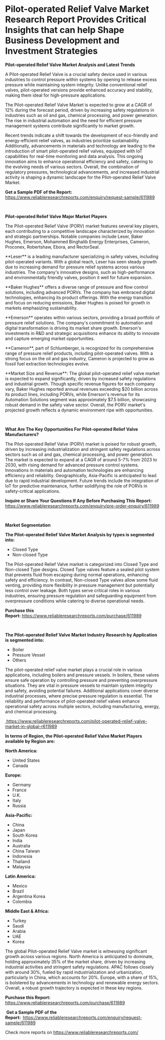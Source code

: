 <p><h1>Pilot-operated Relief Valve Market Research Report Provides Critical Insights that can help Shape Business Development and Investment Strategies</h1></p><p><strong>Pilot-operated Relief Valve Market Analysis and Latest Trends</strong></p>
<p><p>A Pilot-operated Relief Valve is a crucial safety device used in various industries to control pressure within systems by opening to release excess pressure while maintaining system integrity. Unlike conventional relief valves, pilot-operated versions provide enhanced accuracy and stability, making them ideal for high-pressure applications.</p><p>The Pilot-operated Relief Valve Market is expected to grow at a CAGR of 12% during the forecast period, driven by increasing safety regulations in industries such as oil and gas, chemical processing, and power generation. The rise in industrial automation and the need for efficient pressure management systems contribute significantly to market growth. </p><p>Recent trends indicate a shift towards the development of eco-friendly and energy-efficient relief valves, as industries prioritize sustainability. Additionally, advancements in materials and technology are leading to the introduction of smart pilot-operated relief valves, equipped with IoT capabilities for real-time monitoring and data analysis. This ongoing innovation aims to enhance operational efficiency and safety, catering to the evolving needs of various sectors. Overall, the combination of regulatory pressures, technological advancements, and increased industrial activity is shaping a dynamic landscape for the Pilot-operated Relief Valve Market.</p></p>
<p><strong>Get a Sample PDF of the Report:&nbsp;</strong> <a href="https://www.reliableresearchreports.com/enquiry/request-sample/611989?utm_campaign=3059&utm_medium=2&utm_source=Github&utm_content=ia&utm_term=23032025&utm_id=pilot-operated-relief-valve">https://www.reliableresearchreports.com/enquiry/request-sample/611989</a></p>
<p>&nbsp;</p>
<p><strong>Pilot-operated Relief Valve Major Market Players</strong></p>
<p><p>The Pilot-operated Relief Valve (PORV) market features several key players, each contributing to a competitive landscape characterized by innovation and strategic partnerships. Notable companies include Leser, Baker Hughes, Emerson, Mohammed Binghalib Energy Enterprises, Cameron, Proconex, Robertshaw, Ebora, and RectorSeal.</p><p>**Leser** is a leading manufacturer specializing in safety valves, including pilot-operated variants. With a global reach, Leser has seen steady growth due to increasing demand for pressure relief systems across various industries. The company's innovative designs, such as high-performance and environmentally friendly valves, position it well for future expansion.</p><p>**Baker Hughes** offers a diverse range of pressure and flow control solutions, including advanced PORVs. The company has embraced digital technologies, enhancing its product offerings. With the energy transition and focus on reducing emissions, Baker Hughes is poised for growth in markets emphasizing sustainability.</p><p>**Emerson** operates within various sectors, providing a broad portfolio of pressure relief solutions. The company's commitment to automation and digital transformation is driving its market share growth. Emerson's investments in R&D and strategic acquisitions enhance its ability to innovate and capture emerging market opportunities.</p><p>**Cameron**, part of Schlumberger, is recognized for its comprehensive range of pressure relief products, including pilot-operated valves. With a strong focus on the oil and gas industry, Cameron is projected to grow as fossil fuel extraction technologies evolve.</p><p>**Market Size and Revenue**: The global pilot-operated relief valve market is expected to expand significantly, driven by increased safety regulations and industrial growth. Though specific revenue figures for each company vary, Baker Hughes reported annual revenues exceeding $20 billion across its product lines, including PORVs, while Emerson's revenue for its Automation Solutions segment was approximately $7.5 billion, showcasing robust demand in the safety valve sector. Overall, the PORV market's projected growth reflects a dynamic environment ripe with opportunities.</p></p>
<p>&nbsp;</p>
<p><strong>What Are The Key Opportunities For Pilot-operated Relief Valve Manufacturers?</strong></p>
<p><p>The Pilot-operated Relief Valve (PORV) market is poised for robust growth, driven by increasing industrialization and stringent safety regulations across sectors such as oil and gas, chemical processing, and power generation. The market is expected to expand at a CAGR of around 5-7% from 2023 to 2030, with rising demand for advanced pressure control systems. Innovations in materials and automation technologies are enhancing efficiency and reliability. Geographically, Asia-Pacific is anticipated to lead due to rapid industrial development. Future trends include the integration of IoT for predictive maintenance, further solidifying the role of PORVs in safety-critical applications.</p></p>
<p><strong>Inquire or Share Your Questions If Any Before Purchasing This Report:</strong> <a href="https://www.reliableresearchreports.com/enquiry/pre-order-enquiry/611989?utm_campaign=3059&utm_medium=2&utm_source=Github&utm_content=ia&utm_term=23032025&utm_id=pilot-operated-relief-valve">https://www.reliableresearchreports.com/enquiry/pre-order-enquiry/611989</a></p>
<p>&nbsp;</p>
<p><strong>Market Segmentation</strong></p>
<p><strong>The Pilot-operated Relief Valve Market Analysis by types is segmented into:</strong></p>
<p><ul><li>Closed Type</li><li>Non-closed Type</li></ul></p>
<p><p>The Pilot-operated Relief Valve market is categorized into Closed Type and Non-closed Type designs. Closed Type valves feature a sealed pilot system that prevents fluid from escaping during normal operations, enhancing safety and efficiency. In contrast, Non-closed Type valves allow some fluid venting, providing more flexibility in pressure management but potentially less control over leakage. Both types serve critical roles in various industries, ensuring pressure regulation and safeguarding equipment from overpressure conditions while catering to diverse operational needs.</p></p>
<p><strong>Purchase this Report:&nbsp;</strong><a href="https://www.reliableresearchreports.com/purchase/611989?utm_campaign=3059&utm_medium=2&utm_source=Github&utm_content=ia&utm_term=23032025&utm_id=pilot-operated-relief-valve">https://www.reliableresearchreports.com/purchase/611989</a></p>
<p>&nbsp;</p>
<p><strong>The Pilot-operated Relief Valve Market Industry Research by Application is segmented into:</strong></p>
<p><ul><li>Boiler</li><li>Pressure Vessel</li><li>Others</li></ul></p>
<p><p>The pilot-operated relief valve market plays a crucial role in various applications, including boilers and pressure vessels. In boilers, these valves ensure safe operation by controlling pressure and preventing overpressure situations. They are vital in pressure vessels to maintain system integrity and safety, avoiding potential failures. Additional applications cover diverse industrial processes, where precise pressure regulation is essential. The reliability and performance of pilot-operated relief valves enhance operational safety across multiple sectors, including manufacturing, energy, and chemical processing.</p></p>
<p><a href="https://www.reliableresearchreports.com/pilot-operated-relief-valve-market-in-global-r611989?utm_campaign=3059&utm_medium=2&utm_source=Github&utm_content=ia&utm_term=23032025&utm_id=pilot-operated-relief-valve">&nbsp;https://www.reliableresearchreports.com/pilot-operated-relief-valve-market-in-global-r611989</a></p>
<p><strong>In terms of Region, the Pilot-operated Relief Valve Market Players available by Region are:</strong></p>
<p>
    <p> <strong> North America: </strong>
        <ul>
            <li>United States</li>
            <li>Canada</li>
        </ul>
        </p> 
    <p> <strong> Europe: </strong>
        <ul>
            <li>Germany</li>
            <li>France</li>
            <li>U.K.</li>
            <li>Italy</li>
            <li>Russia</li>
        </ul>
        </p> 
    <p> <strong> Asia-Pacific: </strong>
        <ul>
            <li>China</li>
            <li>Japan</li>
            <li>South Korea</li>
            <li>India</li>
            <li>Australia</li>
            <li>China Taiwan</li>
            <li>Indonesia</li>
            <li>Thailand</li>
            <li>Malaysia</li>
        </ul>
        </p> 
    <p> <strong> Latin America: </strong>
        <ul>
            <li>Mexico</li>
            <li>Brazil</li>
            <li>Argentina Korea</li>
            <li>Colombia</li>
        </ul>
        </p> 
    <p> <strong> Middle East & Africa: </strong>
        <ul>
            <li>Turkey</li>
            <li>Saudi</li>
            <li>Arabia</li>
            <li>UAE</li>
            <li>Korea</li>
        </ul>
    </p>
    </p>
<p><p>The global Pilot-operated Relief Valve market is witnessing significant growth across various regions. North America is anticipated to dominate, holding approximately 35% of the market share, driven by increasing industrial activities and stringent safety regulations. APAC follows closely with around 30%, fueled by rapid industrialization and urbanization, particularly in China, which accounts for 20%. Europe, with a share of 15%, is bolstered by advancements in technology and renewable energy sectors. Overall, a robust growth trajectory is expected in these key regions.</p></p>
<p><strong>Purchase this Report: </strong><a href="https://www.reliableresearchreports.com/purchase/611989?utm_campaign=3059&utm_medium=2&utm_source=Github&utm_content=ia&utm_term=23032025&utm_id=pilot-operated-relief-valve">https://www.reliableresearchreports.com/purchase/611989</a></p>
<p>&nbsp;<strong>Get a Sample PDF of the Report:&nbsp;&nbsp;</strong><a href="https://www.reliableresearchreports.com/enquiry/request-sample/611989?utm_campaign=3059&utm_medium=2&utm_source=Github&utm_content=ia&utm_term=23032025&utm_id=pilot-operated-relief-valve">https://www.reliableresearchreports.com/enquiry/request-sample/611989</a></p>
<p><strong></strong></p>
<p>Check more reports on <a href="https://www.reliableresearchreports.com/?utm_campaign=3059&utm_medium=2&utm_source=Github&utm_content=ia&utm_term=23032025&utm_id=pilot-operated-relief-valve">https://www.reliableresearchreports.com/</a></p>